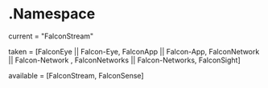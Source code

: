 # .Namespace
current = "FalconStream"

taken = [FalconEye || Falcon-Eye, FalconApp || Falcon-App, FalconNetwork || Falcon-Network , FalconNetworks || Falcon-Networks, FalconSight]

available = [FalconStream, FalconSense]
